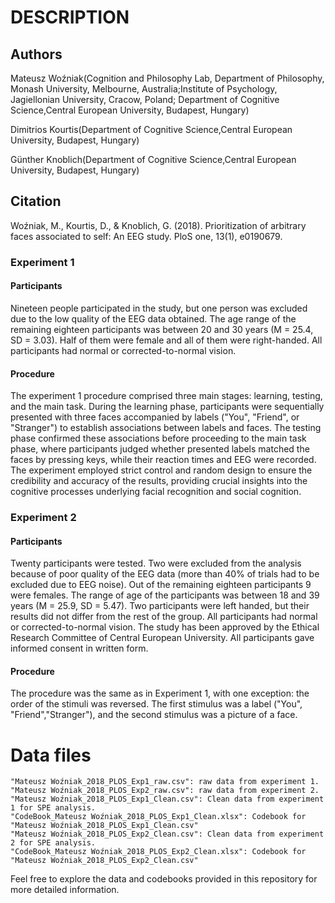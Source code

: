 # DESCRIPTION

## Authors

Mateusz Woźniak(Cognition and Philosophy Lab, Department of Philosophy, Monash University, Melbourne, Australia;Institute of Psychology, Jagiellonian University, Cracow, Poland; Department of Cognitive Science,Central European University, Budapest, Hungary)

Dimitrios Kourtis(Department of Cognitive Science,Central European University, Budapest, Hungary)

Günther Knoblich(Department of Cognitive Science,Central European University, Budapest, Hungary)

## Citation
Woźniak, M., Kourtis, D., & Knoblich, G. (2018). Prioritization of arbitrary faces associated to self: An EEG study. PloS one, 13(1), e0190679.

### Experiment 1

#### Participants

Nineteen people participated in the study, but one person was excluded due to the low quality of the EEG data obtained. The age range of the remaining eighteen participants was between 20 and 30 years (M = 25.4, SD = 3.03). Half of them were female and all of them were right-handed. All participants had normal or corrected-to-normal vision.

#### Procedure

The experiment 1 procedure comprised three main stages: learning, testing, and the main task. During the learning phase, participants were sequentially presented with three faces accompanied by labels ("You", "Friend", or "Stranger") to establish associations between labels and faces. The testing phase confirmed these associations before proceeding to the main task phase, where participants judged whether presented labels matched the faces by pressing keys, while their reaction times and EEG were recorded. The experiment employed strict control and random design to ensure the credibility and accuracy of the results, providing crucial insights into the cognitive processes underlying facial recognition and social cognition.

### Experiment 2

#### Participants

Twenty participants were tested. Two were excluded from the analysis because of poor quality of the EEG data (more than 40% of trials had to be excluded due to EEG noise). Out of the remaining eighteen participants 9 were females. The range of age of the participants was between 18 and 39 years (M = 25.9, SD = 5.47). Two participants were left handed, but their results did not differ from the rest of the group. All participants had normal or corrected-to-normal vision. The study has been approved by the Ethical Research Committee of Central European University. All participants gave informed consent in written form.

#### Procedure

The procedure was the same as in Experiment 1, with one exception: the order of the stimuli was reversed. The first stimulus was a label ("You", "Friend","Stranger"), and the second stimulus was a picture of a face.


# Data files

```
"Mateusz Woźniak_2018_PLOS_Exp1_raw.csv": raw data from experiment 1.
"Mateusz Woźniak_2018_PLOS_Exp2_raw.csv": raw data from experiment 2.
"Mateusz Woźniak_2018_PLOS_Exp1_Clean.csv": Clean data from experiment 1 for SPE analysis.
"CodeBook_Mateusz Woźniak_2018_PLOS_Exp1_Clean.xlsx": Codebook for "Mateusz Woźniak_2018_PLOS_Exp1_Clean.csv"
"Mateusz Woźniak_2018_PLOS_Exp2_Clean.csv": Clean data from experiment 2 for SPE analysis.
"CodeBook_Mateusz Woźniak_2018_PLOS_Exp2_Clean.xlsx": Codebook for "Mateusz Woźniak_2018_PLOS_Exp2_Clean.csv"
```

Feel free to explore the data and codebooks provided in this repository for more detailed information.
